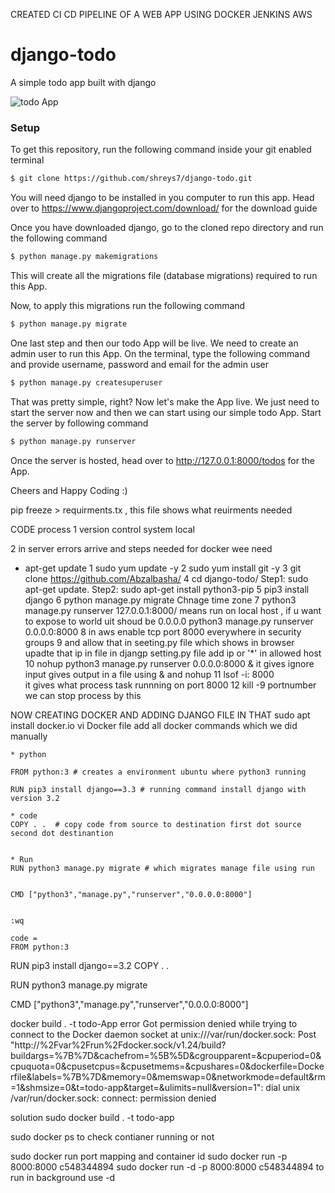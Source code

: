 CREATED CI CD PIPELINE OF A WEB APP USING DOCKER JENKINS AWS

# django-todo
A simple todo app built with django

![todo App](https://raw.githubusercontent.com/shreys7/django-todo/develop/staticfiles/todoApp.png)
### Setup
To get this repository, run the following command inside your git enabled terminal
```bash
$ git clone https://github.com/shreys7/django-todo.git
```
You will need django to be installed in you computer to run this app. Head over to https://www.djangoproject.com/download/ for the download guide

Once you have downloaded django, go to the cloned repo directory and run the following command

```bash
$ python manage.py makemigrations
```

This will create all the migrations file (database migrations) required to run this App.

Now, to apply this migrations run the following command
```bash
$ python manage.py migrate
```

One last step and then our todo App will be live. We need to create an admin user to run this App. On the terminal, type the following command and provide username, password and email for the admin user
```bash
$ python manage.py createsuperuser
```

That was pretty simple, right? Now let's make the App live. We just need to start the server now and then we can start using our simple todo App. Start the server by following command

```bash
$ python manage.py runserver
```

Once the server is hosted, head over to http://127.0.0.1:8000/todos for the App.

Cheers and Happy Coding :)

pip freeze > requirments.tx , 
this  file shows what reuirments needed



CODE process 
1 version control system local 

2 in server errors arrive  and steps needed for docker wee need

* apt-get update
1 sudo yum update  -y
2 sudo yum install git -y
3 git clone https://github.com/Abzalbasha/
4 cd django-todo/
Step1: sudo apt-get update.
Step2: sudo apt-get install python3-pip
5 pip3 install django
6 python manage.py migrate
Chnage time zone
7 python3 manage.py runserver
127.0.0.1:8000/ means run on local host , if u want to expose to world  uit shoud be 0.0.0.0
python3 manage.py runserver 0.0.0.0:8000
8 in aws enable tcp port 8000 everywhere in security groups
9 and allow that in seeting.py file which shows in browser upadte that ip in file in djangp setting.py file add ip or '*' in allowed host
10 nohup python3 manage.py runserver 0.0.0.0:8000 & 
it gives ignore input gives output in a file using & and nohup 
11 lsof -i: 8000  
it gives what process task runnning on port 8000
12 kill -9 portnumber
we can stop process by this

NOW CREATING DOCKER AND ADDING DJANGO FILE IN THAT
    sudo apt install docker.io
    vi Docker file  add all docker commands which we did manually

    * python

    FROM python:3 # creates a environment ubuntu where python3 running

    RUN pip3 install django==3.3 # running command install django with version 3.2

    * code
    COPY . .  # copy code from source to destination first dot source second dot destinantion


    * Run 
    RUN python3 manage.py migrate # which migrates manage file using run 

    
    CMD ["python3","manage.py","runserver","0.0.0.0:8000"]


    :wq

    code = 
    FROM python:3
RUN pip3 install django==3.2
COPY . .

RUN python3 manage.py migrate

CMD ["python3","manage.py","runserver","0.0.0.0:8000"]



docker build . -t todo-App
error
 Got permission denied while trying to connect to the Docker daemon socket at unix:///var/run/docker.sock: Post "http://%2Fvar%2Frun%2Fdocker.sock/v1.24/build?buildargs=%7B%7D&cachefrom=%5B%5D&cgroupparent=&cpuperiod=0&cpuquota=0&cpusetcpus=&cpusetmems=&cpushares=0&dockerfile=Dockerfile&labels=%7B%7D&memory=0&memswap=0&networkmode=default&rm=1&shmsize=0&t=todo-app&target=&ulimits=null&version=1": dial unix /var/run/docker.sock: connect: permission denied

solution
sudo docker build . -t todo-app

sudo docker ps
 to check contianer running or not 

sudo docker run  port mapping and  container id 
sudo docker run -p 8000:8000 c548344894
sudo docker run -d -p 8000:8000 c548344894 
to run in background use -d


























